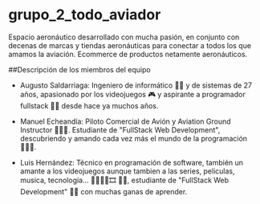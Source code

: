 # grupo_2_todo_aviador

Espacio aeronáutico desarrollado con mucha pasión, en conjunto con decenas de marcas y tiendas aeronáuticas para conectar a todos los que amamos la aviación.
Ecommerce de productos netamente aeronáuticos.






##Descripción de los miembros del equipo

- Augusto Saldarriaga: Ingeniero de informático 👨‍🎓 y de sistemas de 27 años, apasionado por los videojuegos 🎮 y aspirante a programador fullstack 👨‍💻 desde hace ya muchos años. 

- Manuel Echeandía: Piloto Comercial de Avión y Aviation Ground Instructor 👨🏻‍✈️. Estudiante de "FullStack Web Development", descubriendo y amando cada vez más el mundo de la programación 👨🏻‍💻.

- Luis Hernández: Técnico en programación de software, también un amante a los videojuegos aunque tambien a las series, peliculas, musica, tecnología... 👨‍🎮🎸🎥🎞 💾📲, estudiante de "FullStack Web Development" 👨‍💻 con muchas ganas de aprender.
